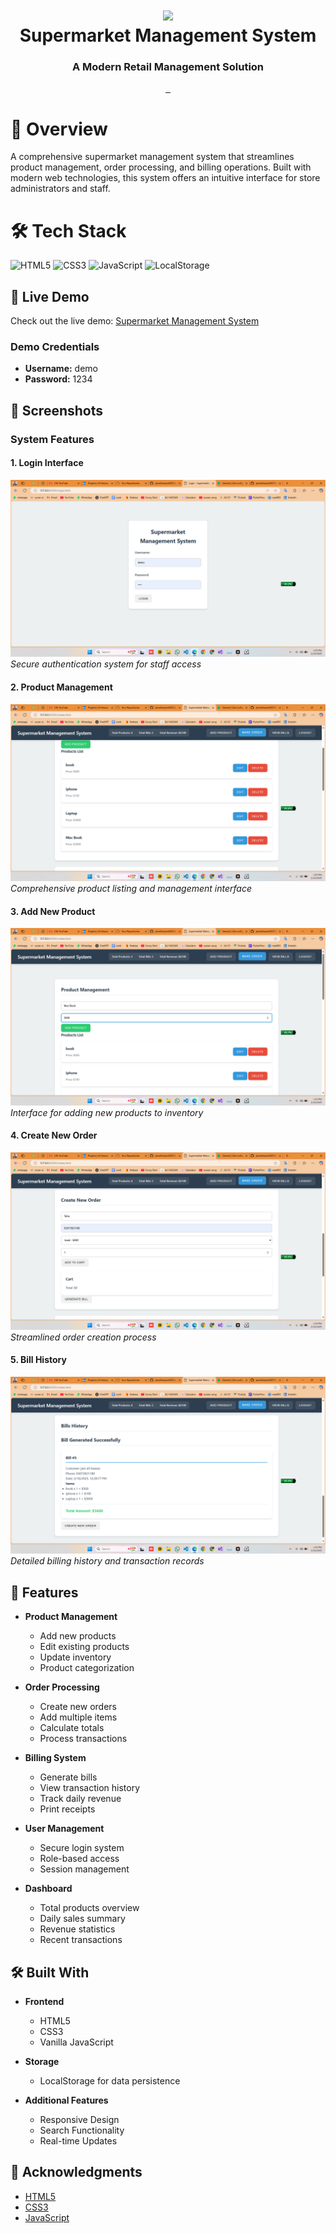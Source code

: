 <div align="center">
      <h1> <img src="screenshots/about.png" width="80px"><br/>Supermarket Management System</h1>
      <h3>A Modern Retail Management Solution</h3>
</div>

<p align="center">
    <a href="https://jamalihassan0307.github.io/supermarket-management-system-wajahat/" target="_blank">
        <img alt="" src="https://img.shields.io/badge/Website-EA4C89?style=normal&logo=dribbble&logoColor=white" style="vertical-align:center" />
    </a>
    <a href="https://web.facebook.com/profile.php?id=61558862693997" target="_blank">
        <img alt="" src="https://img.shields.io/badge/Facebook-1877F2?style=normal&logo=facebook&logoColor=white" style="vertical-align:center" />
    </a>
    <a href="https://www.linkedin.com/in/jamalihassan0307/" target="_blank">
        <img alt="" src="https://img.shields.io/badge/LinkedIn-0077B5?style=normal&logo=linkedin&logoColor=white" style="vertical-align:center" />
    </a>
</p>

# 📌 Overview

A comprehensive supermarket management system that streamlines product management, order processing, and billing operations. Built with modern web technologies, this system offers an intuitive interface for store administrators and staff.

# 🛠️ Tech Stack

![HTML5](https://img.shields.io/badge/html5-%23E34F26.svg?style=for-the-badge&logo=html5&logoColor=white)
![CSS3](https://img.shields.io/badge/css3-%231572B6.svg?style=for-the-badge&logo=css3&logoColor=white)
![JavaScript](https://img.shields.io/badge/javascript-%23323330.svg?style=for-the-badge&logo=javascript&logoColor=%23F7DF1E)
![LocalStorage](https://img.shields.io/badge/LocalStorage-FF9E0F?style=for-the-badge&logo=data:image/png;base64,iVBORw0KGgoAAAANSUhEUgAAAA4AAAAOCAYAAAAfSC3RAAAABHNCSVQICAgIfAhkiAAAAAlwSFlzAAAAQQAAAEEBc1JoYgAAABl0RVh0U29mdHdhcmUAd3d3Lmlua3NjYXBlLm9yZ5vuPBoAAABUSURBVCiRY/z//z8DKYCJgURAtkYWBgYGBiYGBoZ/IAaQz8DAwMDIyMjA+P//f4b////D2egApHbV/////2MzCVnx////YWwSNI7i5CRFIwsDAwMAoRAX4PlxqrAAAAAASUVORK5CYII=&logoColor=white)

## 🔴 Live Demo

Check out the live demo: [Supermarket Management System](https://jamalihassan0307.github.io/supermarket-management-system-wajahat/)

### Demo Credentials

- **Username:** demo
- **Password:** 1234

## 📸 Screenshots

### System Features

#### 1. Login Interface

![Login Page](screenshots/login.png)
_Secure authentication system for staff access_

#### 2. Product Management

![Product Management](screenshots/product_manage.png)
_Comprehensive product listing and management interface_

#### 3. Add New Product

![Add Product](screenshots/add_product.png)
_Interface for adding new products to inventory_

#### 4. Create New Order

![Create Order](screenshots/create_new_order.png)
_Streamlined order creation process_

#### 5. Bill History

![Bill History](screenshots/bill_history.png)
_Detailed billing history and transaction records_

## 🚀 Features

- **Product Management**

  - Add new products
  - Edit existing products
  - Update inventory
  - Product categorization

- **Order Processing**

  - Create new orders
  - Add multiple items
  - Calculate totals
  - Process transactions

- **Billing System**

  - Generate bills
  - View transaction history
  - Track daily revenue
  - Print receipts

- **User Management**

  - Secure login system
  - Role-based access
  - Session management

- **Dashboard**
  - Total products overview
  - Daily sales summary
  - Revenue statistics
  - Recent transactions

## 🛠️ Built With

- **Frontend**

  - HTML5
  - CSS3
  - Vanilla JavaScript

- **Storage**

  - LocalStorage for data persistence

- **Additional Features**
  - Responsive Design
  - Search Functionality
  - Real-time Updates

## 🙏 Acknowledgments

- [HTML5](https://developer.mozilla.org/en-US/docs/Web/HTML)
- [CSS3](https://developer.mozilla.org/en-US/docs/Web/CSS)
- [JavaScript](https://developer.mozilla.org/en-US/docs/Web/JavaScript)
